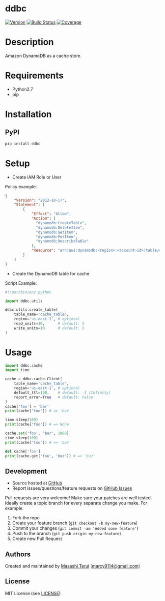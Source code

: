 ddbc
=======

[![Version](https://img.shields.io/pypi/v/ddbc.svg)](https://pypi.python.org/pypi/ddbc)
[![Build Status](https://img.shields.io/travis/marcy-terui/ddbc/master.svg)](http://travis-ci.org/marcy-terui/ddbc)
[![Coverage](https://img.shields.io/coveralls/marcy-terui/ddbc.svg)](https://coveralls.io/github/marcy-terui/ddbc)

# Description

Amazon DynamoDB as a cache store.

# Requirements

- Python2.7
- pip

# Installation

## PyPI

```sh
pip install ddbc
```

# Setup

- Create IAM Role or User

Policy example:

```json
{
    "Version": "2012-10-17",
    "Statement": [
        {
            "Effect": "Allow",
            "Action": [
              "dynamodb:CreateTable",
              "dynamodb:DeleteItem",
              "dynamodb:GetItem",
              "dynamodb:PutItem",
              "dynamodb:DescribeTable"
            ],
            "Resource": "arn:aws:dynamodb:<region>:<account-id>:table/<cache-table>"
        }
    ]
}
```

- Create the DynamoDB table for cache

Script Example:

```python
#!/usr/bin/env python

import ddbc.utils

ddbc.utils.create_table(
    table_name='cache_table',
    region='us-east-1', # optional
    read_units=10,      # default: 5
    write_units=10      # default: 5
)
```

# Usage

```python
import ddbc.cache
import time

cache = ddbc.cache.Client(
    table_name='cache_table',
    region='us-east-1', # optional
    default_ttl=100,    # default: -1 (Infinity)
    report_error=True   # default: False
)
cache['foo'] = 'bar'
print(cache['foo']) # => 'bar'

time.sleep(100)
print(cache['foo']) # => None

cache.set('foo', 'bar', 1000)
time.sleep(100)
print(cache['foo']) # => 'bar'

del cache['foo']
print(cache.get('foo', 'buz')) # => 'buz'
```

Development
-----------

-   Source hosted at [GitHub](https://github.com/marcy-terui/ddbc)
-   Report issues/questions/feature requests on [GitHub
    Issues](https://github.com/marcy-terui/ddbc/issues)

Pull requests are very welcome! Make sure your patches are well tested.
Ideally create a topic branch for every separate change you make. For
example:

1.  Fork the repo
2.  Create your feature branch (`git checkout -b my-new-feature`)
3.  Commit your changes (`git commit -am 'Added some feature'`)
4.  Push to the branch (`git push origin my-new-feature`)
5.  Create new Pull Request

Authors
-------

Created and maintained by [Masashi Terui](https://github.com/marcy-terui) (<marcy9114@gmail.com>)

License
-------

MIT License (see [LICENSE](https://github.com/marcy-terui/ddbc/blob/master/LICENSE))
